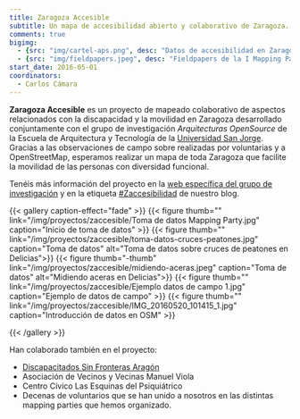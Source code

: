```yaml
---
title: Zaragoza Accesible
subtitle: Un mapa de accesibilidad abierto y colaborativo de Zaragoza.
comments: true
bigimg:
  - {src: "img/cartel-aps.png", desc: "Datos de accesibilidad en Zaragoza"}
  - {src: "img/fieldpapers.jpeg", desc: "Fieldpapers de la I Mapping Party (2016)"}
start_date: 2016-05-01
coordinators:
  - Carlos Cámara
---
```


**Zaragoza Accesible** es un proyecto de mapeado colaborativo de aspectos relacionados con la discapacidad y la movilidad en Zaragoza desarrollado conjuntamente con el grupo de investigación *Arquitecturas OpenSource* de la Escuela de Arquitectura y Tecnología de la [Universidad San Jorge](http://usj.es).
Gracias a las observaciones de campo sobre realizadas por voluntarias y a OpenStreetMap, esperamos realizar un mapa de toda Zaragoza que facilite la movilidad de las personas con diversidad funcional.

Tenéis más información del proyecto en la [web específica del grupo de investigación](http://zaccesible.usj.es) y en la etiqueta [#Zaccesibilidad](tags/zaccesibilidad) de nuestro blog.

{{< gallery caption-effect="fade" >}}
  {{< figure thumb="" link="/img/proyectos/zaccesible/Toma de datos Mapping Party.jpg"  caption="Inicio de toma de datos" >}}
  {{< figure thumb="" link="/img/proyectos/zaccesible/toma-datos-cruces-peatones.jpg"  caption="Toma de datos" alt="Toma de datos sobre cruces de peatones en Delicias">}}
  {{< figure thumb="-thumb" link="/img/proyectos/zaccesible/midiendo-aceras.jpeg"  caption="Toma de datos" alt="Midiendo aceras en Delicias">}}
  {{< figure thumb="" link="/img/proyectos/zaccesible/Ejemplo datos de campo 1.jpg"  caption="Ejemplo de datos de campo" >}}
  {{< figure thumb="" link="/img/proyectos/zaccesible/IMG_20160520_101415_1.jpg"  caption="Introducción de datos en OSM" >}}
  <!-- {{< figure thumb="-thumb" link="/img/triangle.jpg" caption="Triangle" alt="This is a long comment about a triangle" >}} -->
{{< /gallery >}}

Han colaborado también en el proyecto:

* [Discapacitados Sin Fronteras Aragón](http://discapacitadossinfronteras.com/)
* Asociación de Vecinos y Vecinas Manuel Viola
* Centro Cívico Las Esquinas del Psiquiátrico
* Decenas de voluntarios que se han unido a nosotros en las distintas mapping parties que hemos organizado.
